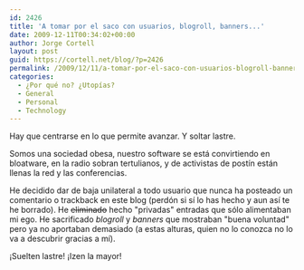 ```yaml
---
id: 2426
title: 'A tomar por el saco con usuarios, blogroll, banners...'
date: 2009-12-11T00:34:02+00:00
author: Jorge Cortell
layout: post
guid: https://cortell.net/blog/?p=2426
permalink: /2009/12/11/a-tomar-por-el-saco-con-usuarios-blogroll-banners/
categories:
  - ¿Por qué no? ¿Utopías?
  - General
  - Personal
  - Technology
---
```

Hay que centrarse en lo que permite avanzar. Y soltar lastre.

Somos una sociedad obesa, nuestro software se está convirtiendo en bloatware, en la radio sobran tertulianos, y de activistas de postín están llenas la red y las conferencias.

He decidido dar de baja unilateral a todo usuario que nunca ha posteado un comentario o trackback en este blog (perdón si sí lo has hecho y aun así te he borrado). He <span style="text-decoration: line-through">eliminado</span> hecho "privadas" entradas que sólo alimentaban mi ego. He sacrificado _blogroll_ y _banners_ que mostraban "buena voluntad" pero ya no aportaban demasiado (a estas alturas, quien no lo conozca no lo va a descubrir gracias a mí).

¡Suelten lastre! ¡Izen la mayor!